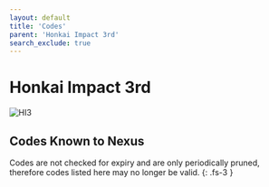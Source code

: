 ```yaml
---
layout: default
title: 'Codes'
parent: 'Honkai Impact 3rd'
search_exclude: true
---
```


# Honkai Impact 3rd

![HI3](https://cdn.discordapp.com/emojis/1356717158306021459.png)

## Codes Known to Nexus

Codes are not checked for expiry and are only periodically pruned, therefore codes listed here may no longer be valid.
{: .fs-3 }

